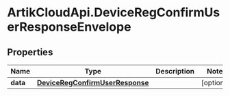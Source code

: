 # ArtikCloudApi.DeviceRegConfirmUserResponseEnvelope

## Properties
Name | Type | Description | Notes
------------ | ------------- | ------------- | -------------
**data** | [**DeviceRegConfirmUserResponse**](DeviceRegConfirmUserResponse.md) |  | [optional] 


